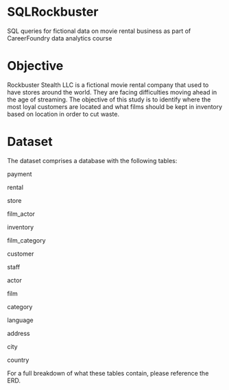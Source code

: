 # SQLRockbuster
SQL queries for fictional data on movie rental business as part of CareerFoundry data analytics course

# Objective
Rockbuster Stealth LLC is a fictional movie rental company that used to have stores around the world. They are facing difficulties moving ahead in the age of streaming. The objective of this study is to identify where the most loyal customers are located and what films should be kept in inventory based on location in order to cut waste.

# Dataset
The dataset comprises a database with the following tables:

payment

rental

store

film_actor

inventory

film_category

customer

staff

actor

film

category

language

address

city

country

For a full breakdown of what these tables contain, please reference the ERD.
